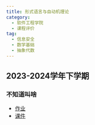 ```yaml
---
title: 形式语言与自动机理论
category:
  - 软件工程学院
  - 课程评价
tag:
  - 信息安全
  - 数学基础
  - 抽象代数
---
```


## 2023-2024学年下学期

### 不知道叫啥

- [作业](drive.vanillaaaa.org/SharedCourses/软件工程学院/形式语言与自动机理论/2023-2024学年下学期/作业)
- [课件](drive.vanillaaaa.org/SharedCourses/软件工程学院/形式语言与自动机理论/2023-2024学年下学期/课件)
